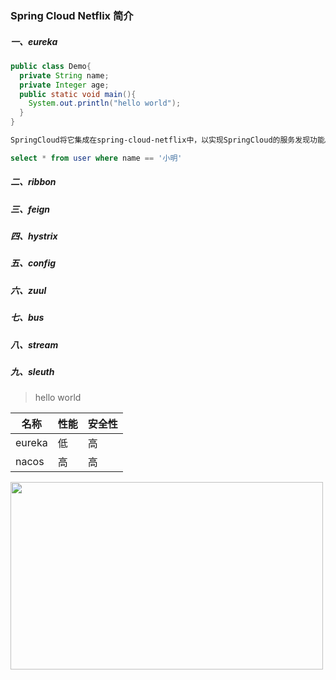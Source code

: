 ### Spring Cloud Netflix 简介

##### 一、eureka

```java
public class Demo{
  private String name;
  private Integer age;
  public static void main(){
    System.out.println("hello world");
  }
}
```

```txt
SpringCloud将它集成在spring-cloud-netflix中，以实现SpringCloud的服务发现功能。
```

```sql
select * from user where name == '小明'
```

##### 二、ribbon

##### 三、feign

##### 四、hystrix

##### 五、config

##### 六、zuul

##### 七、bus

##### 八、stream

##### 九、sleuth

> hello world

| 名称   | 性能 | 安全性 |
| ------ | ---- | ------ |
| eureka | 低   | 高     |
| nacos  | 高   | 高     |

<img src="https://avatars.githubusercontent.com/u/32858349?v=4" width="500" height="300">
